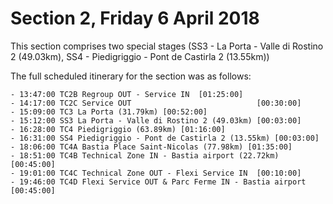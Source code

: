 # Section 2, Friday 6 April 2018

This section comprises two special stages (SS3 - La Porta - Valle di Rostino 2 (49.03km), SS4 - Piedigriggio - Pont de Castirla 2 (13.55km))

The full scheduled itinerary for the section was as follows:

	- 13:47:00 TC2B Regroup OUT - Service IN  [01:25:00]
	- 14:17:00 TC2C Service OUT                            [00:30:00]
	- 15:09:00 TC3 La Porta (31.79km) [00:52:00]
	- 15:12:00 SS3 La Porta - Valle di Rostino 2 (49.03km) [00:03:00]
	- 16:28:00 TC4 Piedigriggio (63.89km) [01:16:00]
	- 16:31:00 SS4 Piedigriggio - Pont de Castirla 2 (13.55km) [00:03:00]
	- 18:06:00 TC4A Bastia Place Saint-Nicolas (77.98km) [01:35:00]
	- 18:51:00 TC4B Technical Zone IN - Bastia airport (22.72km) [00:45:00]
	- 19:01:00 TC4C Technical Zone OUT - Flexi Service IN  [00:10:00]
	- 19:46:00 TC4D Flexi Service OUT & Parc Ferme IN - Bastia airport  [00:45:00]